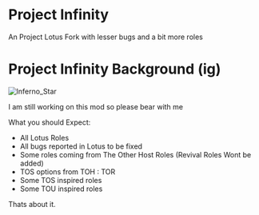 # Project Infinity
An Project Lotus Fork with lesser bugs and a bit more roles

# Project Infinity Background (ig)
![Inferno_Star](https://github.com/InfWorks/Infinity/assets/123344741/930741f0-4ac2-4bc9-9096-d594f781264e)

I am still working on this mod so please bear with me


What you should Expect:
  - All Lotus Roles
  - All bugs reported in Lotus to be fixed
  - Some roles coming from The Other Host Roles (Revival Roles Wont be added)
  - TOS options from TOH : TOR
  - Some TOS inspired roles
  - Some TOU inspired roles

Thats about it.
